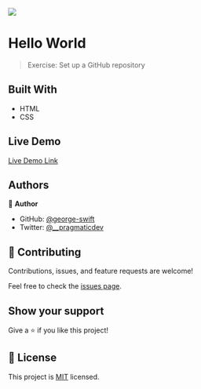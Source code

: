 ![](https://img.shields.io/badge/Microverse-blueviolet)

# Hello World

> Exercise: Set up a GitHub repository

## Built With

- HTML
- CSS

## Live Demo

[Live Demo Link](https://george-swift.github.io/exercise-hello-world/)

## Authors

👤 **Author**

- GitHub: [@george-swift](https://github.com/george-swift)
- Twitter: [@\_\_pragmaticdev](https://twitter.com/_pragmaticdev)

## 🤝 Contributing

Contributions, issues, and feature requests are welcome!

Feel free to check the [issues page](issues/).

## Show your support

Give a ⭐️ if you like this project!

## 📝 License

This project is [MIT](lic.url) licensed.
